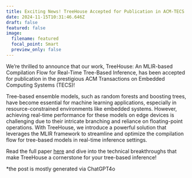 ```yaml
---
title: Exciting News! TreeHouse Accepted for Publication in ACM-TECS
date: 2024-11-15T10:31:46.646Z
draft: false
featured: false
image:
  filename: featured
  focal_point: Smart
  preview_only: false
---
```

We’re thrilled to announce that our work, TreeHouse: An MLIR-based Compilation Flow for Real-Time Tree-Based Inference, has been accepted for publication in the prestigious ACM Transactions on Embedded Computing Systems (TECS)!

Tree-based ensemble models, such as random forests and boosting trees, have become essential for machine learning applications, especially in resource-constrained environments like embedded systems. However, achieving real-time performance for these models on edge devices is challenging due to their intricate branching and reliance on floating-point operations. With TreeHouse, we introduce a powerful solution that leverages the MLIR framework to streamline and optimize the compilation flow for tree-based models in real-time inference settings. 

Read the full paper [here](http://dx.doi.org/10.1145/3704727) and dive into the technical breakthroughs that make TreeHouse a cornerstone for your tree-based inference!

\*the post is mostly generated via ChatGPT4o